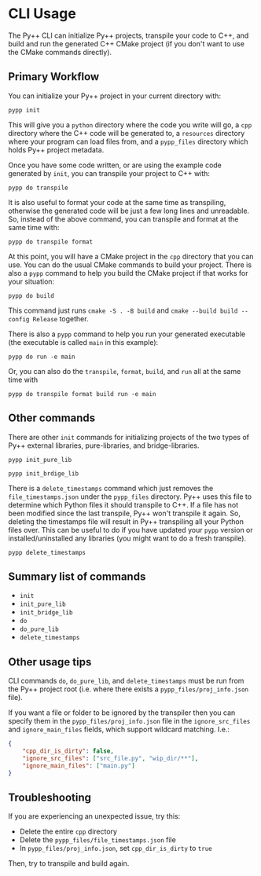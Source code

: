 # CLI Usage

The Py++ CLI can initialize Py++ projects, transpile your code to C++, and build and run the generated C++ CMake project (if you don't want to use the CMake commands directly).

## Primary Workflow

You can initialize your Py++ project in your current directory with:

```console
pypp init
```

This will give you a `python` directory where the code you write will go, a `cpp` directory where the C++ code will be generated to, a `resources` directory where your program can load files from, and a `pypp_files` directory which holds Py++ project metadata.

Once you have some code written, or are using the example code generated by `init`, you can transpile your project to C++ with:

```console
pypp do transpile
```

It is also useful to format your code at the same time as transpiling, otherwise the generated code will be just a few long lines and unreadable. So, instead of the above command, you can transpile and format at the same time with:

```console
pypp do transpile format
```

At this point, you will have a CMake project in the `cpp` directory that you can use. You can do the usual CMake commands to build your project. There is also a `pypp` command to help you build the CMake project if that works for your situation:

```console
pypp do build
```

This command just runs `cmake -S . -B build` and `cmake --build build --config Release` together.

There is also a `pypp` command to help you run your generated executable (the executable is called `main` in this example):

```console
pypp do run -e main
```

Or, you can also do the `transpile`, `format`, `build`, and `run` all at the same time with

```console
pypp do transpile format build run -e main
```

## Other commands

There are other `init` commands for initializing projects of the two types of Py++ external libraries, pure-libraries, and bridge-libraries.

```console
pypp init_pure_lib
```

```console
pypp init_brdige_lib
```

There is a `delete_timestamps` command which just removes the `file_timestamps.json` under the `pypp_files` directory. Py++ uses this file to determine which Python files it should transpile to C++. If a file has not been modified since the last transpile, Py++ won't transpile it again. So, deleting the timestamps file will result in Py++ transpiling all your Python files over. This can be useful to do if you have updated your `pypp` version or installed/uninstalled any libraries (you might want to do a fresh transpile).

```console
pypp delete_timestamps
```

## Summary list of commands

- `init`
- `init_pure_lib`
- `init_bridge_lib`
- `do`
- `do_pure_lib`
- `delete_timestamps`

## Other usage tips

CLI commands `do`, `do_pure_lib`, and `delete_timestamps` must be run from the Py++ project root (i.e. where there exists a `pypp_files/proj_info.json` file).

If you want a file or folder to be ignored by the transpiler then you can specify them in the `pypp_files/proj_info.json` file in the `ignore_src_files` and `ignore_main_files` fields, which support wildcard matching. I.e.:

```json
{
    "cpp_dir_is_dirty": false,
    "ignore_src_files": ["src_file.py", "wip_dir/**"],
    "ignore_main_files": ["main.py"]
}
```

## Troubleshooting

If you are experiencing an unexpected issue, try this:

- Delete the entire `cpp` directory
- Delete the `pypp_files/file_timestamps.json` file
- In `pypp_files/proj_info.json`, set `cpp_dir_is_dirty` to `true`

Then, try to transpile and build again.
